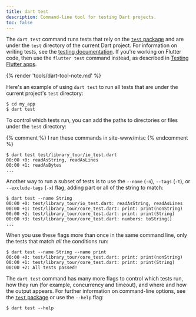 ```yaml
---
title: dart test
description: Command-line tool for testing Dart projects.
toc: false
---
```


The `dart test` command runs tests that
rely on the [`test` package][] and
are under the `test` directory of the current Dart project.
For information on writing tests, see the 
[testing documentation][].
If you're working on Flutter code, then use the `flutter test` command instead,
as described in [Testing Flutter apps][].

[testing documentation]: /guides/testing
[`test` package]: {{site.pub-pkg}}/test
[Testing Flutter apps]: {{site.flutter-docs}}/testing

{% render 'tools/dart-tool-note.md' %}

Here's an example of using `dart test` to run all tests
that are under the current project's `test` directory:

```console
$ cd my_app
$ dart test
```

To control which tests run, you can add the paths to
directories or files under the `test` directory:

{% comment %}
  I ran these commands in site-www/misc
{% endcomment %}

```console
$ dart test test/library_tour/io_test.dart
00:00 +0: readAsString, readAsLines
00:00 +1: readAsBytes
...
```

Another way to run a subset of tests is to use the `--name` (`-n`),
`--tags` (`-t`), or `--exclude-tags` (`-x`) flag,
adding part or all of the string to match:

```console
$ dart test --name String
00:00 +0: test/library_tour/io_test.dart: readAsString, readAsLines
00:00 +1: test/library_tour/core_test.dart: print: print(nonString)
00:00 +2: test/library_tour/core_test.dart: print: print(String)
00:00 +3: test/library_tour/core_test.dart: numbers: toString()
...
```

When you use these flags more than once in the same command line,
only the tests that match _all_ the conditions run:

```console
$ dart test --name String --name print
00:00 +0: test/library_tour/core_test.dart: print: print(nonString)
00:00 +1: test/library_tour/core_test.dart: print: print(String)
00:00 +2: All tests passed!
```

The `dart test` command has many more flags to control
which tests run,
how they run (for example, concurrency and timeout), and
where and how the output appears.
For further information on command-line options,
see the [`test` package][] or
use the `--help` flag:

```console
$ dart test --help
```

